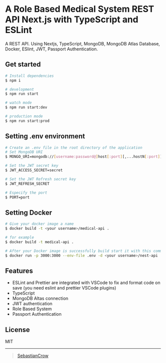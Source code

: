 # A Role Based Medical System REST API Next.js with TypeScript and ESLint

A REST API. Using Nextjs, TypeScript, MongoDB, MongoDB Atlas Database, Docker, ESlint, JWT, Passport Authentication.

## Get started

```sh
# Install dependencies
$ npm i

# development
$ npm run start

# watch mode
$ npm run start:dev

# production mode
$ npm run start:prod
```

## Setting .env environment

```sh
# Create an .env file in the root directory of the application
# Set MongoDB URI
$ MONGO_URI=mongodb://[username:password@]host[:port][,...hostN[:port]][/[database][?parameter_list]]

# Set the JWT secret key
$ JWT_ACCESS_SECRET=secret

# Set the JWT Refresh secret key
$ JWT_REFRESH_SECRET

# Especify the port
$ PORT=port
```

## Setting Docker

```sh
# Give your docker image a name
$ docker build -t <your username>/medical-api .

# for example
$ docker build -t medical-api .

# After your Docker image is successfully build start it with this command
$ docker run -p 3000:3000 --env-file .env -d <your username>/nest-api 
```

## Features

- ESLint and Prettier are integrated with VSCode to fix and format code on save (you need eslint and prettier VSCode plugins)
- TypeScript
- MongoDB Altas connection
- JWT authentication
- Role Based System
- Passport Authentication

## License

MIT

---

> [SebastianCrow](https://github.com/sebastian-crow)
